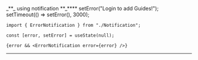 \_**\_ using notification **\_\*\*\*\*
setError("Login to add Guides!");
setTimeout(() => setError(), 3000);

    import { ErrorNotification } from "./Notification";

    const [error, setError] = useState(null);

    {error && <ErrorNotification error={error} />}

---
